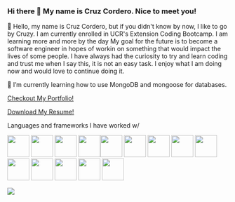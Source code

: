 ### Hi there 👋 My name is Cruz Cordero. Nice to meet you!

🔭 Hello, my name is Cruz Cordero, but if you didn't know by now, I like to go by Cruzy. I am currently enrolled in UCR's Extension Coding Bootcamp. I am learning more and more by the day My goal for the future is to become a software engineer in hopes of workin on something that would impact the lives of some people. I have always had the curiosity to try and learn coding and trust me when I say this, it is not an easy task. I enjoy what I am doing now and would love to continue doing it.

🌱 I’m currently learning how to use MongoDB and mongoose for databases.
 
[Checkout My Portfolio!](https://cruz-cordero.herokuapp.com/)

[Download My Resume!](https://github.com/CorderoCruz/CorderoCruz/files/13418976/Cruz.Cordero.Software.Engineer.Final.docx)
 
Languages and frameworks I have worked w/

<img height=50 src="https://cdn.jsdelivr.net/gh/devicons/devicon/icons/html5/html5-original.svg"/>  <img height=50 src="https://cdn.jsdelivr.net/gh/devicons/devicon/icons/css3/css3-original.svg"/>  <img height=50 src="https://user-images.githubusercontent.com/105164264/190067884-3d956828-11e4-4119-b5bd-07c8c147f4d9.svg"/>  <img height=50 src="https://user-images.githubusercontent.com/105164264/190068570-e04d6755-9727-401b-afbc-557663664fed.svg"/><img height=50 src="https://user-images.githubusercontent.com/105164264/190067591-73cc128c-5518-4c94-856d-fa09d082b429.svg"/>  <img height=50 src="https://user-images.githubusercontent.com/105164264/190067816-d56f380a-3aa1-49ad-af65-1b7fc6ee470e.svg"/>  <img height=50 src="https://user-images.githubusercontent.com/105164264/190068539-3467686b-1f98-42dd-8b48-4a45d1113c19.svg"/>  <img height=50 src="https://user-images.githubusercontent.com/105164264/190068498-73a5d471-1165-4fc6-8c05-cc2d7848989e.svg"/>  <img height=50 src="https://user-images.githubusercontent.com/105164264/190068466-c712795b-54c7-4952-a367-0bb8b685641b.svg"/>  <img height=50 src="https://cdn.jsdelivr.net/gh/devicons/devicon/icons/react/react-original.svg"/>  <img height=50 src="https://cdn.jsdelivr.net/gh/devicons/devicon/icons/git/git-plain.svg"/> <img height=50 src="https://user-images.githubusercontent.com/105164264/194719720-89f6b1fa-5848-49b6-bf73-4bcfc0106208.png"/> <img height=50 src="https://user-images.githubusercontent.com/105164264/190068402-bf72d8df-d86f-4422-9d01-f2884b8b69e4.svg"/>
  <img height=50 src="https://user-images.githubusercontent.com/105164264/190068441-bbe2e254-3304-47d8-bd82-3489465d34d4.svg"/>


<img src="https://github-readme-stats.vercel.app/api?username=corderocruz&show_icons=true&theme=dark"/>
